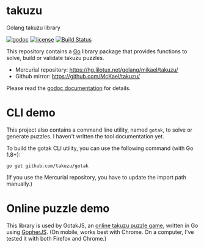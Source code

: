 # takuzu

Golang takuzu library

[![godoc](https://img.shields.io/badge/godoc-reference-blue.svg?style=flat)](https://godoc.org/github.com/McKael/takuzu)
[![license](https://img.shields.io/badge/license-MIT-blue.svg?style=flat)](https://raw.githubusercontent.com/McKael/takuzu/master/LICENSE)
[![Build Status](https://travis-ci.org/McKael/takuzu.svg?branch=master)](https://travis-ci.org/McKael/takuzu)

This repository contains a [Go](https://golang.org/) library package that
provides functions to solve, build or validate takuzu puzzles.

- Mercurial repository: https://hg.lilotux.net/golang/mikael/takuzu/
- Github mirror: https://github.com/McKael/takuzu/

Please read the [godoc documentation](https://godoc.org/github.com/McKael/takuzu) for details.

# CLI demo

This project also contains a command line utility, named `gotak`, to solve or
generate puzzles.
I haven't written the tool documentation yet.

To build the gotak CLI utility, you can use the following command (with Go 1.8+):

```
go get github.com/takuzu/gotak
```

(If you use the Mercurial repository, you have to update the import path manually.)

# Online puzzle demo

This library is used by GotakJS, an [online takuzu puzzle game](https://lilotux.net/~mikael/takuzu/),
written in Go using [GopherJS](https://github.com/gopherjs/gopherjs).
(On mobile, works best with Chrome.  On a computer, I've tested it with both Firefox and Chrome.)
